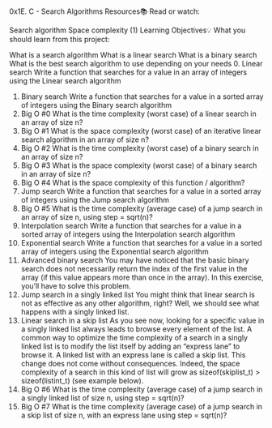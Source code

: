 0x1E. C - Search Algorithms
Resources:books:
Read or watch:

Search algorithm
Space complexity (1)
Learning Objectives:bulb:
What you should learn from this project:

What is a search algorithm
What is a linear search
What is a binary search
What is the best search algorithm to use depending on your needs
0. Linear search
Write a function that searches for a value in an array of integers using the Linear search algorithm
1. Binary search
Write a function that searches for a value in a sorted array of integers using the Binary search algorithm
2. Big O #0
What is the time complexity (worst case) of a linear search in an array of size n?
3. Big O #1
What is the space complexity (worst case) of an iterative linear search algorithm in an array of size n?
4. Big O #2
What is the time complexity (worst case) of a binary search in an array of size n?
5. Big O #3
What is the space complexity (worst case) of a binary search in an array of size n?
6. Big O #4
What is the space complexity of this function / algorithm?
7. Jump search
Write a function that searches for a value in a sorted array of integers using the Jump search algorithm
8. Big O #5
What is the time complexity (average case) of a jump search in an array of size n, using step = sqrt(n)?
9. Interpolation search
Write a function that searches for a value in a sorted array of integers using the Interpolation search algorithm
10. Exponential search
Write a function that searches for a value in a sorted array of integers using the Exponential search algorithm
11. Advanced binary search
You may have noticed that the basic binary search does not necessarily return the index of the first value in the array (if this value appears more than once in the array). In this exercise, you’ll have to solve this problem.
12. Jump search in a singly linked list
You might think that linear search is not as effective as any other algorithm, right? Well, we should see what happens with a singly linked list.
13. Linear search in a skip list
As you see now, looking for a specific value in a singly linked list always leads to browse every element of the list. A common way to optimize the time complexity of a search in a singly linked list is to modify the list itself by adding an “express lane” to browse it. A linked list with an express lane is called a skip list. This change does not come without consequences. Indeed, the space complexity of a search in this kind of list will grow as sizeof(skiplist_t) > sizeof(listint_t) (see example below).
14. Big O #6
What is the time complexity (average case) of a jump search in a singly linked list of size n, using step = sqrt(n)?
15. Big O #7
What is the time complexity (average case) of a jump search in a skip list of size n, with an express lane using step = sqrt(n)?
